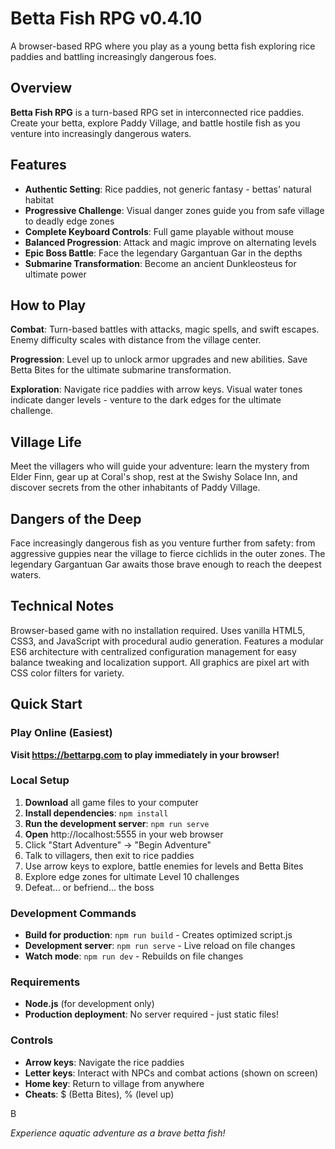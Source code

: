# Betta Fish RPG v0.4.10

A browser-based RPG where you play as a young betta fish exploring rice paddies and battling increasingly dangerous foes.

## Overview

**Betta Fish RPG** is a turn-based RPG set in interconnected rice paddies. Create your betta, explore Paddy Village, and battle hostile fish as you venture into increasingly dangerous waters.

## Features

- **Authentic Setting**: Rice paddies, not generic fantasy - bettas' natural habitat
- **Progressive Challenge**: Visual danger zones guide you from safe village to deadly edge zones
- **Complete Keyboard Controls**: Full game playable without mouse
- **Balanced Progression**: Attack and magic improve on alternating levels
- **Epic Boss Battle**: Face the legendary Gargantuan Gar in the depths
- **Submarine Transformation**: Become an ancient Dunkleosteus for ultimate power

## How to Play

**Combat**: Turn-based battles with attacks, magic spells, and swift escapes. Enemy difficulty scales with distance from the village center.

**Progression**: Level up to unlock armor upgrades and new abilities. Save Betta Bites for the ultimate submarine transformation.

**Exploration**: Navigate rice paddies with arrow keys. Visual water tones indicate danger levels - venture to the dark edges for the ultimate challenge.

## Village Life

Meet the villagers who will guide your adventure: learn the mystery from Elder Finn, gear up at Coral's shop, rest at the Swishy Solace Inn, and discover secrets from the other inhabitants of Paddy Village.

## Dangers of the Deep

Face increasingly dangerous fish as you venture further from safety: from aggressive guppies near the village to fierce cichlids in the outer zones. The legendary Gargantuan Gar awaits those brave enough to reach the deepest waters.

## Technical Notes

Browser-based game with no installation required. Uses vanilla HTML5, CSS3, and JavaScript with procedural audio generation. Features a modular ES6 architecture with centralized configuration management for easy balance tweaking and localization support. All graphics are pixel art with CSS color filters for variety.

## Quick Start

### Play Online (Easiest)
**Visit https://bettarpg.com to play immediately in your browser!**

### Local Setup
1. **Download** all game files to your computer
2. **Install dependencies**: `npm install`
3. **Run the development server**: `npm run serve`
4. **Open** http://localhost:5555 in your web browser
5. Click "Start Adventure" → "Begin Adventure"
6. Talk to villagers, then exit to rice paddies
7. Use arrow keys to explore, battle enemies for levels and Betta Bites
8. Explore edge zones for ultimate Level 10 challenges
9. Defeat... or befriend... the boss

### Development Commands
- **Build for production**: `npm run build` - Creates optimized script.js
- **Development server**: `npm run serve` - Live reload on file changes
- **Watch mode**: `npm run dev` - Rebuilds on file changes

### Requirements
- **Node.js** (for development only)
- **Production deployment**: No server required - just static files!

### Controls
- **Arrow keys**: Navigate the rice paddies
- **Letter keys**: Interact with NPCs and combat actions (shown on screen)
- **Home key**: Return to village from anywhere
- **Cheats**: $ (Betta Bites), % (level up)

B

*Experience aquatic adventure as a brave betta fish!*
